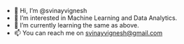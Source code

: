 - 👋 Hi, I’m @svinayvignesh
- 👀 I’m interested in Machine Learning and Data Analytics.
- 🌱 I’m currently learning the same as above.
- 📫 You can reach me on svinayvignesh@gmail.com

<!---
svinayvignesh/svinayvignesh is a ✨ special ✨ repository because its `README.md` (this file) appears on your GitHub profile.
You can click the Preview link to take a look at your changes.
--->
